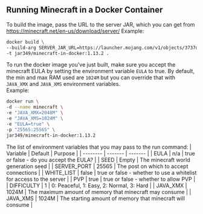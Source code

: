 Running Minecraft in a Docker Container
---

To build the image, pass the URL to the server JAR, which you can get from https://minecraft.net/en-us/download/server/
Example:
```bash
docker build \
--build-arg SERVER_JAR_URL=https://launcher.mojang.com/v1/objects/3737db93722a9e39eeada7c27e7aca28b144ffa7/server.jar \
-t jar349/minecraft-in-docker:1.13.2 .
```

To run the docker image you've just built, make sure you accept the minecraft EULA by setting the environment variable `EULA` to true.  By default, the min and max RAM used are `1024M` but you can override that with `JAVA_XMX` and `JAVA_XMS` environment variables.  
Example:
```bash
docker run \
-d --name minecraft \
-e "JAVA_XMX=2048M" \
-e "JAVA_XMS=1024M" \
-e "EULA=true" \
-p "25565:25565" \
jar349/minecraft-in-docker:1.13.2
```

The list of environment variables that you may pass to the run command:
| Variable    | Default | Purpose |
| --------    | ------- | ------- |
| EULA        | n/a     | true or false - do you accept the EULA? |
| SEED        | Empty   | The minecraft world generation seed |
| SERVER_PORT | 25565   | The post on which to accept connections |
| WHITE_LIST  | false   | true or false - whether to use a whitelist for access to the server |
| PVP         | true    | true or false - whether to allow PVP |
| DIFFICULTY  | 1       | 0: Peaceful, 1: Easy, 2: Normal, 3: Hard |
| JAVA_XMX    | 1024M   | The maximum amount of memory that minecraft may consume | 
| JAVA_XMS    | 1024M   | The starting amount of memory that minecraft will consume |

